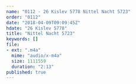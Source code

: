 ```yaml
---
name: "0112 - 26 Kislev 5778 Nittel Nacht 5723"
order: "0112"
date: "2018-04-09T09:09:45Z"
hdate: "26 Kislev 5778"
title: "Nittel Nacht 5723"
keywords: []
file:
- ext: ".m4a"
  mime: "audio/x-m4a"
  size: 1111559
  duration: "2:13"
published: true
---
```


